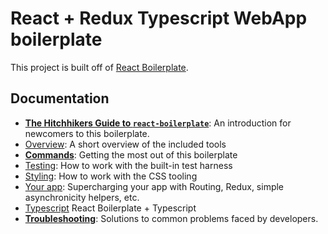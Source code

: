 # React + Redux Typescript WebApp boilerplate

This project is built off of [React Boilerplate](https://github.com/react-boilerplate/react-boilerplate/).

## Documentation

- [**The Hitchhikers Guide to `react-boilerplate`**](https://github.com/react-boilerplate/react-boilerplate/blob/master/docs/general/introduction.md): An introduction for newcomers to this boilerplate.
- [Overview](https://github.com/react-boilerplate/react-boilerplate/tree/master/docs/general): A short overview of the included tools
- [**Commands**](https://github.com/react-boilerplate/react-boilerplate/blob/master/docs/general/commands.md): Getting the most out of this boilerplate
- [Testing](https://github.com/react-boilerplate/react-boilerplate/tree/master/docs/testing): How to work with the built-in test harness
- [Styling](https://github.com/react-boilerplate/react-boilerplate/tree/master/docs/css): How to work with the CSS tooling
- [Your app](https://github.com/react-boilerplate/react-boilerplate/tree/master/docs/js): Supercharging your app with Routing, Redux, simple
  asynchronicity helpers, etc.
- [Typescript](https://github.com/Can-Sahin/react-boilerplate-typescript/blob/master/docs/general/typescript.md) React Boilerplate + Typescript
- [**Troubleshooting**](https://github.com/react-boilerplate/react-boilerplate/blob/master/docs/general/gotchas.md): Solutions to common problems faced by developers.
